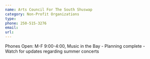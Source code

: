 ```yaml
---
name: Arts Council For The South Shuswap
category: Non-Profit Organizations
type: 
phone: 250-515-3276
email: 
url: 
---
```


Phones Open: M-F 9:00-4:00,  Music in the Bay - Planning complete - Watch for updates regarding summer concerts